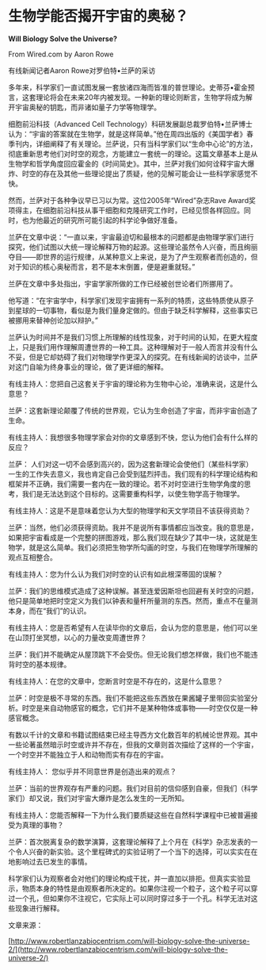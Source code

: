 # 生物学能否揭开宇宙的奥秘？

**Will Biology Solve the Universe?**

From Wired.com by Aaron Rowe

有线新闻记者Aaron Rowe对罗伯特•兰萨的采访

多年来，科学家们一直试图发展一套放诸四海而皆准的普世理论。史蒂芬•霍金预言，这套理论将会在未来20年内被发现。一种新的理论则断言，生物学将成为解开宇宙奥秘的钥匙，而非诸如量子力学等物理学。

细胞前沿科技（Advanced Cell Technology）科研发展副总裁罗伯特•兰萨博士认为：“宇宙的答案就在生物学，就是这样简单。”他在周四出版的《美国学者》春季刊内，详细阐释了有关理论。兰萨说，只有当科学家们以“生命中心论”的方法，彻底重新思考他们对时空的观念，方能建立一套统一的理论。这篇文章基本上是从生物学和哲学角度回应霍金的《时间简史》。其中，兰萨对我们如何诠释宇宙大爆炸、时空的存在及其他一些理论提出了质疑，他的见解可能会让一些科学家感觉不快。

然而，兰萨对于各种争议早已习以为常。这位2005年“Wired”杂志Rave Award奖项得主，在细胞前沿科技从事干细胞和克隆研究工作时，已经见惯各样回应。同时，也为他最近的研究所可能引起的科学论争做好准备。

兰萨在文章中说：“一直以来，宇宙最迫切和最根本的问题都是由物理学家们进行探究，他们试图以大统一理论解释万物的起源。这些理论虽然令人兴奋，而且绚丽夺目——即世界的运行规律，从某种意义上来说，是为了产生观察者而创造的，但对于知识的核心奥秘而言，若不是本末倒置，便是避重就轻。”

兰萨在文章中多处指出，宇宙学家所做的工作已经被创世论者们所挪用了。

他写道：“在宇宙学中，科学家们发现宇宙拥有一系列的特质，这些特质使从原子到星球的一切事物，看似是为我们量身定做的。但由于缺乏科学解释，这些事实已被挪用来替神创论加以辩护。”

兰萨认为时间并不是我们习惯上所理解的线性现象，对于时间的认知，在更大程度上，只是我们用作理解周遭世界的一种工具。这种理解对于一般人而言并没有什么不妥，但是它却妨碍了我们对物理学作更深入的探究。在有线新闻的访谈中，兰萨对这门自喻为终身事业的理论，做了更详细的解释。

有线主持人：您把自己这套关于宇宙的理论称为生物中心论，准确来说，这是什么意思？

兰萨：这套新理论颠覆了传统的世界观，它认为生命创造了宇宙，而非宇宙创造了生命。

有线主持人：我想很多物理学家会对你的文章感到不快，您认为他们会有什么样的反应？

兰萨： 人们对这一切不会感到高兴的，因为这套新理论会使他们（某些科学家）一生的工作失去意义，我也肯定自己会受到猛烈抨击。我们现有的科学理论结构和框架并不正确，我们需要一套内在一致的理论。若不对时空进行生物学角度的思考，我们是无法达到这个目标的。这需要重构科学，以使生物学高于物理学。

有线主持人：这是不是意味着您认为大型的物理学和天文学项目不该获得资助？

兰萨：当然，他们必须获得资助。我并不是说所有事情都应当改变。我的意思是，如果把宇宙看成是一个完整的拼图游戏，那么我们现在缺少了其中一块，这就是生物学，就是这么简单。我们必须把生物学所勾画的时空，与我们在物理学所理解的观点互相整合。

有线主持人：您为什么认为我们对时空的认识有如此根深蒂固的误解？

兰萨：我们的思维模式造成了这种误解。甚至连爱因斯坦也回避有关时空的问题，他只是简单地把时空定义为我们以钟表和量杆所量测的东西。然而，重点不在量测本身，而在“我们”的认识。

有线主持人：您是否希望有人在读毕你的文章后，会认为您的意思是，他们可以坐在山顶打坐冥想，以心的力量改变周遭世界？

兰萨：我们并不能确定从屋顶跳下不会受伤。但无论我们想怎样做，我们也不能违背时空的基本规律。

有线主持人：在您的文章中，您断言时空是不存在的，这是什么意思？

兰萨：时空是极不寻常的东西。我们不能把这些东西放在果酱罐子里带回实验室分析。时空是来自动物感官的概念，它们并不是某种物体或事物——时空仅仅是一种感官概念。

有数以千计的文章和书籍试图结束已经主导西方文化数百年的机械论世界观。其中一些论著虽然暗示时空或许并不存在，但我的文章则首次描绘了这样的一个宇宙，一个时空并不能独立于人和动物而实有存在的宇宙。

有线主持人： 您似乎并不同意世界是创造出来的观点？

兰萨：当前的世界观存有严重的问题。我们对目前的信仰感到自豪，但我们（科学家们）却又说，我们对宇宙大爆炸是怎么发生的一无所知。

有线主持人：您能否解释一下为什么我们要质疑这些在自然科学课程中已被普遍接受为真理的事物？

兰萨：首次脱离复杂的数学演算，这套理论解释了上个月在《科学》杂志发表的一个令人兴奋的新实验。这个里程碑式的实验证明了一个当下的选择，可以实实在在地影响过去已发生的事情。

科学家们认为观察者会对他们的理论构成干扰，并一直加以排拒。但真实实验显示，物质本身的特性是由观察者所决定的。如果你注视一个粒子，这个粒子可以穿过一个孔，但如果你不注视它，它实际上可以同时穿过多于一个孔。科学无法对这些现象进行解释。

文章来源：

[http://www.robertlanzabiocentrism.com/will-biology-solve-the-universe-2/](http://www.robertlanzabiocentrism.com/will-biology-solve-the-universe-2/)

